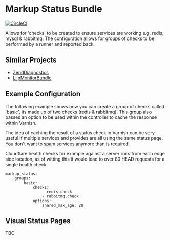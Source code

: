 # Markup Status Bundle

[![CircleCI](https://circleci.com/gh/usemarkup/status-bundle/tree/master.svg?style=svg)](https://circleci.com/gh/usemarkup/status-bundle/tree/master)

Allows for 'checks' to be created to ensure services are working e.g. redis, mysql & rabbitmq.
The configuration allows for groups of checks to be performed by a runner and reported back.

## Similar Projects

- [ZendDiagnostics](https://github.com/zendframework/ZendDiagnostics)
- [LiipMonitorBundle](https://github.com/liip/LiipMonitorBundle)

## Example Configuration
The following example shows how you can create a group of checks called 'basic', its made
up of two checks (redis & rabbitmq). This group also passes an option to be used within the
controller to cache the response within Varnish.

The idea of caching the result of a status check in Varnish can be very useful if multiple
services and provides are all using the same status page. You don't want to spam services anymore
than is required.

Cloudflare health checks for example against a server runs from each edge side location, as of witting this
it would lead to over 80 HEAD requests for a single health check.

```
markup_status:
    groups:
        basic:
            checks:
                - redis.check
                - rabbitmq.check
            options:
                shared_max_age: 20

```

## Visual Status Pages
TBC
